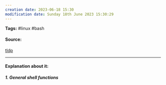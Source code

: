 ```yaml
---
creation date: 2023-06-18 15:30
modification date: Sunday 18th June 2023 15:30:29
---
```


**Tags:** #linux #bash 

#### Source:
[tldp](https://tldp.org/LDP/Bash-Beginners-Guide/html/sect_01_01.html)

--------------------------------------

#### Explanation about it:

##### 1. General shell functions